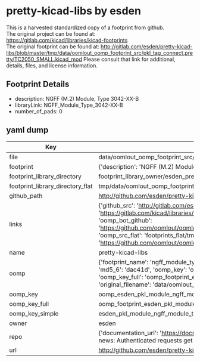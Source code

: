# pretty-kicad-libs by esden  
This is a harvested standardized copy of a footprint from github.  
The original project can be found at:  
https://gitlab.com/kicad/libraries/kicad-footprints  
The original footprint can be found at:
http://gitlab.com/esden/pretty-kicad-libs/blob/master/tmp/data/oomlout_oomp_footprint_src/pkl_tag_connect.pretty/TC2050_SMALL.kicad_mod
Please consult that link for additional, details, files, and license information.  
## Footprint Details
* description: NGFF (M.2) Module, Type 3042-XX-B  
* libraryLink: NGFF_Module_Type_3042-XX-B  
* number_of_pads: 0  
## yaml dump  
| Key | Value |  
| --- | --- |  
| file | data/oomlout_oomp_footprint_src/pretty-kicad-libs/pkl_module.pretty/NGFF_Module_Type_3042-XX-B.kicad_mod |  
| footprint | {'description': 'NGFF (M.2) Module, Type 3042-XX-B', 'libraryLink': 'NGFF_Module_Type_3042-XX-B', 'number_of_pads': 0} |  
| footprint_library_directory | footprint_library_owner/esden_pretty-kicad-libs |  
| footprint_library_directory_flat | tmp/data/oomlout_oomp_footprint_src/footprints_flat/esden_pkl_module_ngff_module_type_3042_xx_b/working |  
| github_path | http://github.com/esden/pretty-kicad-libs/blob/master/tmp/data/oomlout_oomp_footprint_src/pkl_module.pretty/NGFF_Module_Type_3042-XX-B.kicad_mod |  
| links | {'github_src': 'http://gitlab.com/esden/pretty-kicad-libs/blob/master/tmp/data/oomlout_oomp_footprint_src/pkl_tag_connect.pretty/TC2050_SMALL.kicad_mod', 'github_src_repo': 'https://gitlab.com/kicad/libraries/kicad-footprints', 'oomp_bot': 'tmp/data/oomlout_oomp_footprint_src/footprints/esden_pkl_module_ngff_module_type_3042_xx_b/working', 'oomp_bot_github': 'https://github.com/oomlout/oomlout_oomp_footprint_bot/tree/main/tmp/data/oomlout_oomp_footprint_src/footprints/esden_pkl_module_ngff_module_type_3042_xx_b/working', 'oomp_src_flat': 'footprints_flat/tmp/data/oomlout_oomp_footprint_src/footprints_flat/esden_pkl_module_ngff_module_type_3042_xx_b/working', 'oomp_src_flat_github': 'https://github.com/oomlout/oomlout_oomp_footprint_src/tree/main/tmp/data/oomlout_oomp_footprint_src/footprints_flat/esden_pkl_module_ngff_module_type_3042_xx_b/working'} |  
| name | pretty-kicad-libs |  
| oomp | {'footprint_name': 'ngff_module_type_3042_xx_b', 'library_name': 'pkl_module', 'md5': 'dac41ddc45abbf961b1ee74e176af633', 'md5_10': 'dac41ddc45', 'md5_5': 'dac41', 'md5_6': 'dac41d', 'oomp_key': 'oomp_esden_pkl_module_ngff_module_type_3042_xx_b', 'oomp_key_extra': 'oomp_footprint_esden_pkl_module_ngff_module_type_3042_xx_b', 'oomp_key_full': 'oomp_footprint_esden_pkl_module_ngff_module_type_3042_xx_b_dac41d', 'oomp_key_simple': 'esden_pkl_module_ngff_module_type_3042_xx_b', 'original_filename': 'data/oomlout_oomp_footprint_src/pretty-kicad-libs/pkl_module.pretty/NGFF_Module_Type_3042-XX-B.kicad_mod', 'owner_name': 'esden'} |  
| oomp_key | oomp_esden_pkl_module_ngff_module_type_3042_xx_b |  
| oomp_key_full | oomp_footprint_esden_pkl_module_ngff_module_type_3042_xx_b |  
| oomp_key_simple | esden_pkl_module_ngff_module_type_3042_xx_b |  
| owner | esden |  
| repo | {'documentation_url': 'https://docs.github.com/rest/overview/resources-in-the-rest-api#rate-limiting', 'message': "API rate limit exceeded for 84.66.142.224. (But here's the good news: Authenticated requests get a higher rate limit. Check out the documentation for more details.)"} |  
| url | http://github.com/esden/pretty-kicad-libs |  

